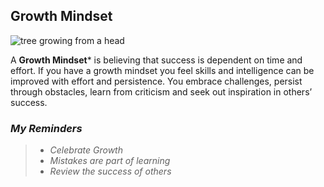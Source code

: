 ## Growth Mindset

![tree growing from a head](https://cdn-jagbh.nitrocdn.com/TYVZHePxisufUuSiVWDElscksnaOxEbE/assets/images/optimized/rev-c619c2c/wp-content/uploads/2022/06/creativity-personal-development-individual-growth-concept-vector-id1341427506.jpg)

A **Growth Mindset*** is believing that success is dependent on time and effort. If you have a growth mindset you feel skills and intelligence can be improved with effort and persistence. You embrace challenges, persist through obstacles, learn from criticism and seek out inspiration in others’ success.

### *My Reminders*  

>- *Celebrate Growth*
>- *Mistakes are part of learning*
>- *Review the success of others*
